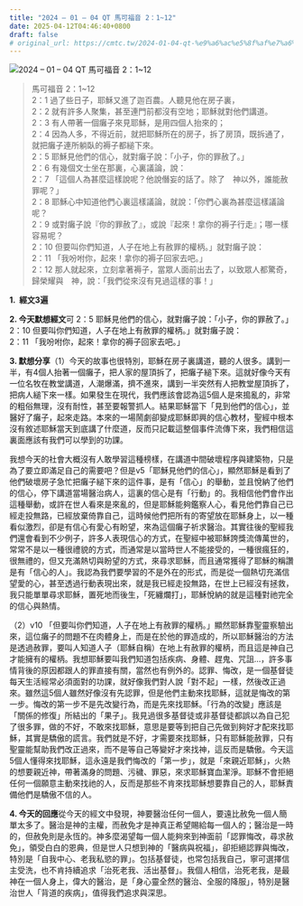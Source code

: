 ```yaml
---
title: "2024 – 01 – 04 QT 馬可福音 2：1~12"
date: 2025-04-12T04:46:40+0800
draft: false
# original_url: https://cmtc.tw/2024-01-04-qt-%e9%a6%ac%e5%8f%af%e7%a6%8f%e9%9f%b3-2%ef%bc%9a112
---
```


![2024 – 01 – 04 QT 馬可福音 2：1~12](/images/qt.jpg  "2024 – 01 – 04 QT 馬可福音 2：1~12")

> 馬可福音 2：1~12  
> 2：1 過了些日子，耶穌又進了迦百農。人聽見他在房子裏，  
> 2：2 就有許多人聚集，甚至連門前都沒有空地；耶穌就對他們講道。  
> 2：3 有人帶著一個癱子來見耶穌，是用四個人抬來的；  
> 2：4 因為人多，不得近前，就把耶穌所在的房子，拆了房頂，既拆通了，就把癱子連所躺臥的褥子都縋下來。  
> 2：5 耶穌見他們的信心，就對癱子說：「小子，你的罪赦了。」  
> 2：6 有幾個文士坐在那裏，心裏議論，說：  
> 2：7 「這個人為甚麼這樣說呢？他說僭妄的話了。除了　神以外，誰能赦罪呢？」  
> 2：8 耶穌心中知道他們心裏這樣議論，就說：「你們心裏為甚麼這樣議論呢？  
> 2：9 或對癱子說『你的罪赦了』，或說『起來！拿你的褥子行走』；哪一樣容易呢？  
> 2：10 但要叫你們知道，人子在地上有赦罪的權柄。」就對癱子說：  
> 2：11 「我吩咐你，起來！拿你的褥子回家去吧。」  
> 2：12 那人就起來，立刻拿著褥子，當眾人面前出去了，以致眾人都驚奇，歸榮耀與　神，說：「我們從來沒有見過這樣的事！」

**1.  經文3遍**

**2. 今天默想經文**可 2：5 耶穌見他們的信心，就對癱子說：「小子，你的罪赦了。」  
2：10 但要叫你們知道，人子在地上有赦罪的權柄。」就對癱子說：  
2：11 「我吩咐你，起來！拿你的褥子回家去吧。」

**3. 默想分享**（1）今天的故事也很特別，耶穌在房子裏講道，聽的人很多。講到一半，有4個人抬著一個癱子，把人家的屋頂拆了，把癱子縋下來。這就好像今天有一位名牧在教堂講道，人潮爆滿，擠不進來，講到一半突然有人把教堂屋頂拆了，把病人縋下來一樣。如果發生在現代，我們應該會認為這5個人是來搗亂的，非常的粗俗無理，沒有耐性，甚至要報警抓人。結果耶穌當下「見到他們的信心」，並醫好了癱子，起來走路。本來的一場鬧劇卻變成耶穌即興的信心教材，聖經中根本沒有敘述耶穌當天到底講了什麼道，反而只記載這整個事件流傳下來，我們相信這裏面應該有我們可以學到的功課。

我想今天的社會大概沒有人敢學習這種榜樣，在講道中間破壞程序與建築物，只是為了要立即滿足自己的需要吧？但是v5「耶穌見他們的信心」，顯然耶穌是看到了他們破壞房子急忙把癱子縋下來的這件事，是有「信心」的舉動，並且悅納了他們的信心，停下講道當場醫治病人，這裏的信心是有「行動」的。我相信他們會作出這種舉動，或許在世人看來是來亂的，但是耶穌能夠鑑察人心，看見他們靠自己已經走投無路，已經放棄倚靠自己，這時候他們把所有的寄望放在耶穌身上，以一種看似激烈，卻是有信心有愛心有盼望，來為這個癱子祈求醫治。其實往後的聖經我們還會看到不少例子，許多人表現信心的方式，在聖經中被耶穌誇獎流傳萬世的，常常不是以一種很禮貌的方式，而通常是以當時世人不能接受的，一種很瘋狂的，很無禮的，但又充滿熱切與盼望的方式，來尋求耶穌，而且通常獲得了耶穌的稱讚是有「信心的人」。我認為我們要學習的不是外在的形式，而是從一個熱切充滿信望愛的心，甚至透過行動表現出來，就是我已經走投無路，在世上已經沒有拯救，我只能單單尋求耶穌，置死地而後生，「死纏爛打」，耶穌悅納的就是這種對祂完全的信心與熱情。

（2）v10 「但要叫你們知道，人子在地上有赦罪的權柄。」顯然耶穌靠聖靈察驗出來，這位癱子的問題不在肉體身上，而是在於他的罪造成的，所以耶穌醫治的方法是透過赦罪，要叫人知道人子（耶穌自稱）在地上有赦罪的權柄，而且這是神自己才能擁有的權柄。我想耶穌要叫我們知道包括疾病、身體、趕鬼、咒詛…，許多事情背後的原因都跟人的罪直接有關，當然也有例外的。認罪、悔改，是一個基督徒每天生活經常必須面對的功課，就好像我們對人說「對不起」一樣，然後改正過來。雖然這5個人雖然好像沒有先認罪，但是他們主動來找耶穌，這就是悔改的第一步。悔改的第一步不是先改變行為，而是先來找耶穌。「行為的改變」應該是「關係的修復」所結出的「果子」。我見過很多基督徒或非基督徒都誤以為自己犯了很多罪，做的不好，不敢來找耶穌，意思是要等到把自己先做到夠好才配來找耶穌，其實是驕傲的謊言。我們就是不好，才需要來找耶穌，只有耶穌能赦罪，只有聖靈能幫助我們改正過來，而不是等自己等變好才來找神，這反而是驕傲。今天這5個人懂得來找耶穌，這永遠是我們悔改的「第一步」，就是「來親近耶穌」，火熱的想要親近神，帶著滿身的問題、污穢、罪惡，來求耶穌寶血潔淨。耶穌不會拒絕任何一個願意主動來找祂的人，反而是那些不肯來找耶穌想要靠自己的人，耶穌責備他們是驕傲不信的人。

**4. 今天的回應**從今天的經文中發現，神要醫治任何一個人，要遠比赦免一個人簡單太多了。醫治是神的主權，而赦免才是神真正希望賜給每一個人的；醫治是一時的，但赦免則是永恆的。神多麼渴望每一個人能夠來到神面前「認罪悔改，尋求赦免」，領受白白的恩典，但是世人只想到神的「醫病與祝福」，卻拒絕認罪與悔改，特別是「自我中心、老我私慾的罪」。包括基督徒，也常包括我自己，寧可選擇信主受洗，也不肯持續追求「治死老我、活出基督」。我個人相信，治死老我，是最神在一個人身上，偉大的醫治，是「身心靈全然的醫治、全服的降服」，特別是醫治世人「背道的疾病」，值得我們追求與深思。